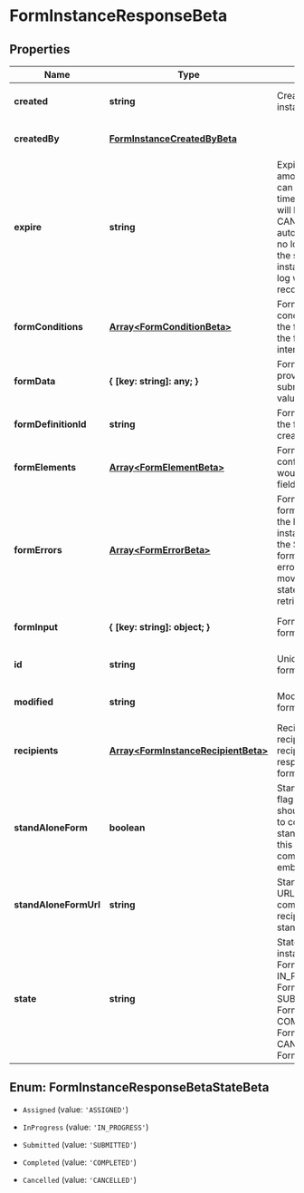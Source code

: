 # FormInstanceResponseBeta

## Properties

Name | Type | Description | Notes
------------ | ------------- | ------------- | -------------
**created** | **string** | Created is the date the form instance was assigned | [optional] [default to undefined]
**createdBy** | [**FormInstanceCreatedByBeta**](FormInstanceCreatedByBeta.md) |  | [optional] [default to undefined]
**expire** | **string** | Expire is the maximum amount of time that a form can be in progress. After this time is reached then the form will be moved to a CANCELED state automatically. The user will no longer be able to complete the submission. When a form instance is expires an audit log will be generated for that record | [optional] [default to undefined]
**formConditions** | [**Array&lt;FormConditionBeta&gt;**](FormConditionBeta.md) | FormConditions is the conditional logic that modify the form dynamically modify the form as the recipient is interacting out the form | [optional] [default to undefined]
**formData** | **{ [key: string]: any; }** | FormData is the data provided by the form on submit. The data is in a key -&gt; value map | [optional] [default to undefined]
**formDefinitionId** | **string** | FormDefinitionID is the id of the form definition that created this form | [optional] [default to undefined]
**formElements** | [**Array&lt;FormElementBeta&gt;**](FormElementBeta.md) | FormElements is the configuration of the form, this would be a repeat of the fields from the form-config | [optional] [default to undefined]
**formErrors** | [**Array&lt;FormErrorBeta&gt;**](FormErrorBeta.md) | FormErrors is an array of form validation errors from the last time the form instance was transitioned to the SUBMITTED state. If the form instance had validation errors then it would be moved to the IN PROGRESS state where the client can retrieve these errors | [optional] [default to undefined]
**formInput** | **{ [key: string]: object; }** | FormInput is an object of form input labels to value | [optional] [default to undefined]
**id** | **string** | Unique guid identifying this form instance | [optional] [default to undefined]
**modified** | **string** | Modified is the last date the form instance was modified | [optional] [default to undefined]
**recipients** | [**Array&lt;FormInstanceRecipientBeta&gt;**](FormInstanceRecipientBeta.md) | Recipients references to the recipient of a form. The recipients are those who are responsible for filling out a form and completing it | [optional] [default to undefined]
**standAloneForm** | **boolean** | StandAloneForm is a boolean flag to indicate if this form should be available for users to complete via the standalone form UI or should this only be available to be completed by as an embedded form | [optional] [default to false]
**standAloneFormUrl** | **string** | StandAloneFormURL is the URL where this form may be completed by the designated recipients using the standalone form UI | [optional] [default to undefined]
**state** | **string** | State the state of the form instance ASSIGNED FormInstanceStateAssigned IN_PROGRESS FormInstanceStateInProgress SUBMITTED FormInstanceStateSubmitted COMPLETED FormInstanceStateCompleted CANCELLED FormInstanceStateCancelled | [optional] [default to undefined]



## Enum: FormInstanceResponseBetaStateBeta


* `Assigned` (value: `'ASSIGNED'`)

* `InProgress` (value: `'IN_PROGRESS'`)

* `Submitted` (value: `'SUBMITTED'`)

* `Completed` (value: `'COMPLETED'`)

* `Cancelled` (value: `'CANCELLED'`)



